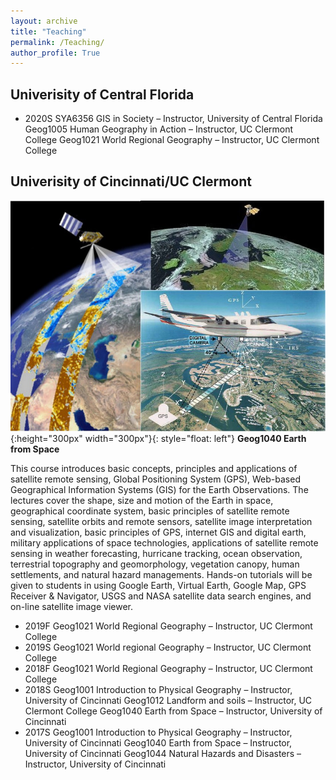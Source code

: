 ```yaml
---
layout: archive
title: "Teaching"
permalink: /Teaching/
author_profile: True
---
```


## Univerisity of Central Florida

* 2020S   SYA6356   GIS in Society – Instructor, University of Central Florida
Geog1005 Human Geography in Action – Instructor, UC Clermont College
Geog1021 World Regional Geography – Instructor, UC Clermont College

## Univerisity of Cincinnati/UC Clermont 

![image](/images/Earthfromspace.jpg){:height="300px" width="300px"}{: style="float: left"} **Geog1040 Earth from Space**

This course introduces basic concepts, principles and applications of satellite remote sensing, Global Positioning System (GPS), Web-based Geographical Information Systems (GIS) for the Earth Observations. The lectures cover the shape, size and motion of the Earth in space, geographical coordinate system, basic principles of satellite remote sensing, satellite orbits and remote sensors, satellite image interpretation and visualization, basic principles of GPS, internet GIS and digital earth, military applications of space technologies, applications of satellite remote sensing in weather forecasting, hurricane tracking, ocean observation, terrestrial topography and geomorphology, vegetation canopy, human settlements, and natural hazard managements. Hands-on tutorials will be given to students in using Google Earth, Virtual Earth, Google Map, GPS Receiver & Navigator, USGS and NASA satellite data search engines, and on-line satellite image viewer.

* 2019F   Geog1021 World Regional Geography – Instructor, UC Clermont College
* 2019S   Geog1021 World regional Geography – Instructor, UC Clermont College
* 2018F   Geog1021 World Regional Geography – Instructor, UC Clermont College
* 2018S   Geog1001 Introduction to Physical Geography – Instructor, University of Cincinnati
Geog1012 Landform and soils – Instructor, UC Clermont College
Geog1040 Earth from Space – Instructor, University of Cincinnati
* 2017S   Geog1001 Introduction to Physical Geography – Instructor, University of Cincinnati
Geog1040 Earth from Space – Instructor, University of Cincinnati
Geog1044 Natural Hazards and Disasters – Instructor, University of Cincinnati
